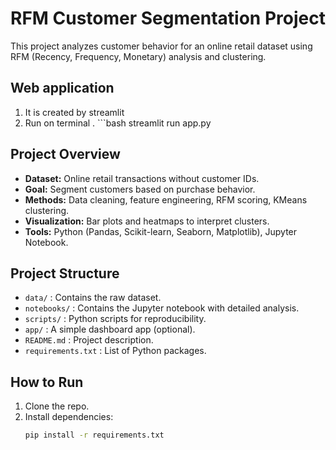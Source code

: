 # RFM Customer Segmentation Project

This project analyzes customer behavior for an online retail dataset using RFM (Recency, Frequency, Monetary) analysis and clustering.

## Web application
1. It is created by streamlit
2. Run on terminal
. ```bash
   streamlit run app.py

## Project Overview
- **Dataset:** Online retail transactions without customer IDs.
- **Goal:** Segment customers based on purchase behavior.
- **Methods:** Data cleaning, feature engineering, RFM scoring, KMeans clustering.
- **Visualization:** Bar plots and heatmaps to interpret clusters.
- **Tools:** Python (Pandas, Scikit-learn, Seaborn, Matplotlib), Jupyter Notebook.

## Project Structure
- `data/` : Contains the raw dataset.
- `notebooks/` : Contains the Jupyter notebook with detailed analysis.
- `scripts/` : Python scripts for reproducibility.
- `app/` : A simple dashboard app (optional).
- `README.md` : Project description.
- `requirements.txt` : List of Python packages.

## How to Run
1. Clone the repo.
2. Install dependencies:
   ```bash
   pip install -r requirements.txt
